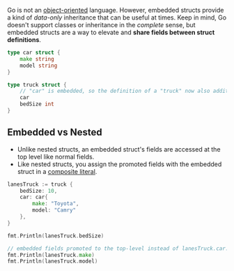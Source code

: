 
Go is not an [object-oriented](https://en.wikipedia.org/wiki/Object-oriented_programming) language. However, embedded structs provide a kind of *data-only* inheritance that can be useful at times. Keep in mind, Go doesn't support classes or inheritance in the *complete* sense, but embedded structs are a way to elevate and **share fields between struct definitions**.

```go
type car struct {
	make string
	model string
}

type truck struct {
	// "car" is embedded, so the definition of a "truck" now also additionally contains all of the fields of the car struct
	car
	bedSize int
}
```

## Embedded vs Nested

- Unlike nested structs, an embedded struct's fields are accessed at the top level like normal fields.
- Like nested structs, you assign the promoted fields with the embedded struct in a [composite literal](https://go.dev/ref/spec#Composite_literals).

```go
lanesTruck := truck {
	bedSize: 10,
	car: car{
		make: "Toyota",
		model: "Camry"
	},
}

fmt.Println(lanesTruck.bedSize)

// embedded fields promoted to the top-level instead of lanesTruck.car.make or lanesTruck.car.model
fmt.Println(lanesTruck.make)
fmt.Println(lanesTruck.model)
```
